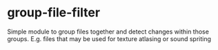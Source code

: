 # group-file-filter
Simple module to group files together and detect changes within those groups. E.g. files that may be used for texture atlasing or sound spriting
